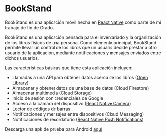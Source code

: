 # BookStand
BookStand es una aplicación móvil hecha en [React Native](https://reactnative.dev/) como parte de mi trabajo de fin de Grado.

BookStand es una aplicación pensada para el inventariado y la organización de los libros físicos de una persona. Como elemento principal, BookStand permite llevar un control de los libros que un usuario decide prestar a otro usuario de la aplicación, mediante notificaciones y mensajes enviados entre dichos usuarios.

Las características básicas que tiene esta aplicación incluyen:
-	Llamadas a una API para obtener datos acerca de los libros ([Open Library](https://openlibrary.org/))
-	Almacenar y obtener datos de una base de datos (Cloud Firestore)
-	Almacenar multimedia (Cloud Storage)
-	Inicio de sesión con credenciales de Google
-	Acceso a la cámara del dispositivo ([React Native Camera](https://react-native-camera.github.io/react-native-camera/))
-	Lector de códigos de barras 
-	Notificaciones y mensajes entre dispositivos (Cloud Messaging)
-	Notificaciones de recordatorio ([React Native Push Notifications](https://github.com/zo0r/react-native-push-notification))

Descarga una apk de prueba para Android [aquí](https://github.com/aursalgut/BookStand-Release/releases)
